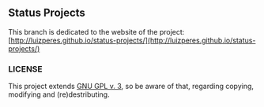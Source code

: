 ## Status Projects

This branch is dedicated to the website of the project: [http://luizperes.github.io/status-projects/](http://luizperes.github.io/status-projects/)

### LICENSE
This project extends [GNU GPL v. 3](http://www.gnu.org/licenses/gpl-3.0.en.html), so be aware of that, regarding copying, modifying and (re)destributing.

